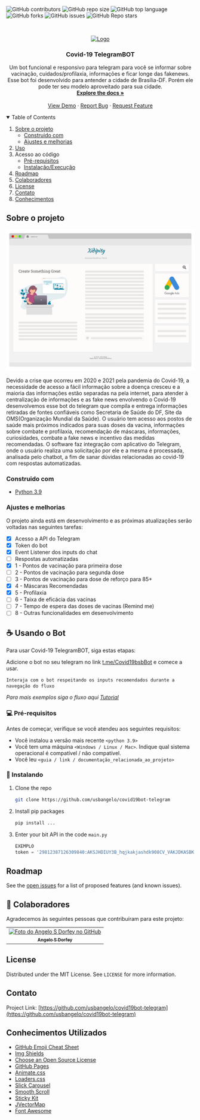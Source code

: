 <!--
*** Thanks for checking out the Best-README-Template. If you have a suggestion
*** that would make this better, please fork the repo and create a pull request
*** or simply open an issue with the tag "enhancement".
*** Thanks again! Now go create something AMAZING! :D
-->

<!-- PROJECT SHIELDS -->
<!--
*** I'm using markdown "reference style" links for readability.
*** Reference links are enclosed in brackets [ ] instead of parentheses ( ).
*** See the bottom of this document for the declaration of the reference variables
*** for contributors-url, forks-url, etc. This is an optional, concise syntax you may use.
*** https://www.markdownguide.org/basic-syntax/#reference-style-links
-->

![GitHub contributors](https://img.shields.io/github/contributors/usbangelo/covid19bot-telegram?color=blue&logo=GitHub%20Sponsors&logoColor=white&style=for-the-badge)
![GitHub repo size](https://img.shields.io/github/repo-size/usbangelo/covid19bot-telegram?logo=GitHub&style=for-the-badge)
![GitHub top language](https://img.shields.io/github/languages/top/usbangelo/covid19bot-telegram?logo=Python&logoColor=white&style=for-the-badge)
![GitHub forks](https://img.shields.io/github/forks/usbangelo/covid19bot-telegram?style=for-the-badge)
![GitHub issues](https://img.shields.io/github/issues/usbangelo/covid19bot-telegram?color=blue&style=for-the-badge)
![GitHub Repo stars](https://img.shields.io/github/stars/usbangelo/covid19bot-telegram?color=blue&logo=Star&style=for-the-badge)

<!-- PROJECT LOGO -->
<br />
<p align="center">
  <a href="https://github.com/usbangelo/covid19bot-telegram">
    <img src="https://raw.githubusercontent.com/othneildrew/Best-README-Template/master/images/logo.png" alt="Logo" width="80" height="80">
  </a>

  <h3 align="center">Covid-19 TelegramBOT</h3>

  <p align="center">
    Um bot funcional e responsivo para telegram para você se informar sobre vacinação, cuidados/profilaxia, informações e ficar longe das fakenews.
    Esse bot foi desenvolvido para antender a cidade de Brasília-DF. Porém ele pode ter seu modelo aproveitado para sua cidade.
    <br />
    <a href="https://github.com/usbangelo/covid19bot-telegram"><strong>Explore the docs »</strong></a>
    <br />
    <br />
    <a href="https://github.com/usbangelo/covid19bot-telegram">View Demo</a>
    ·
    <a href="https://github.com/usbangelo/covid19bot-telegram/issues">Report Bug</a>
    ·
    <a href="https://github.com/usbangelo/covid19bot-telegram/issues">Request Feature</a>
  </p>
</p>

<!-- TABLE OF CONTENTS -->
<details open="open">
  <summary>Table of Contents</summary>
  <ol>
    <li>
      <a href="#sobre-o-projeto">Sobre o projeto</a>
      <ul>
        <li><a href="#construido-com">Construido com</a></li>
        <li><a href="#ajustes-e-melhorias">Ajustes e melhorias</a></li>
      </ul>
    </li>
    <li><a href="#-usando-o-bot">Uso</a></li>
    <li>
      <a>Acesso ao código</a>
      <ul>
        <li><a href="#-pré-requisitos">Pré-requisitos</a></li>
        <li><a href="#-instalando">Instalação/Execução</a></li>
      </ul>
    </li>
    <li><a href="#roadmap">Roadmap</a></li>
    <li><a href="#-colaboradores">Colaboradores</a></li>
    <li><a href="#license">License</a></li>
    <li><a href="#contato">Contato</a></li>
    <li><a href="#conhecimentosye">Conhecimentos</a></li>
  </ol>
</details>

<!-- ABOUT THE PROJECT -->

## Sobre o projeto

[![Product Name Screen Shot][product-screenshot]](https://example.com)

Devido a crise que ocorreu em 2020 e 2021 pela pandemia do Covid-19, a necessidade de acesso a fácil informação sobre a doença cresceu e a maioria das informações estão separadas na pela internet, para atender à centralização de informações e as fake news envolvendo o Covid-19 desenvolvemos esse bot do telegram que compila e entrega informações retiradas de fontes confiáveis como Secretaria de Saúde do DF, Site da OMS(Organização Mundial da Saúde). O usuário tem acesso aos postos de saúde mais próximos indicados para suas doses da vacina, informações sobre combate e profilaxia, recomendação de máscaras, informações, curiosidades, combate a fake news e incentivo das medidas recomendadas. O software faz integração com aplicativo do Telegram, onde o usuário realiza uma solicitação por ele e a mesma é processada, analisada pelo chatbot, a fim de sanar dúvidas relacionadas ao covid-19 com respostas automatizadas.

### Construido com

- [Python 3.9](https://www.python.org)

### Ajustes e melhorias

O projeto ainda está em desenvolvimento e as próximas atualizações serão voltadas nas seguintes tarefas:

- [x] Acesso a API do Telegram
- [x] Token do bot
- [x] Event Listener dos inputs do chat
- [ ] Respostas automatizadas
- [x] 1 - Pontos de vacinação para primeira dose
- [ ] 2 - Pontos de vacinação para segunda dose
- [ ] 3 - Pontos de vacinação para dose de reforço para 85+
- [x] 4 - Máscaras Recomendadas
- [x] 5 - Profilaxia
- [ ] 6 - Taixa de eficácia das vacinas
- [ ] 7 - Tempo de espera das doses de vacinas (Remind me)
- [ ] 8 - Outras funcionalidades em desenvolvimento

<!-- GETTING STARTED -->
<!-- USAGE EXAMPLES -->

## ☕ Usando o Bot

Para usar Covid-19 TelegramBOT, siga estas etapas:

Adicione o bot no seu telegram no link [t.me/Covid19bsbBot](t.me/Covid19bsbBot) e comece a usar.

```
Interaja com o bot respeitando os inputs recomendados durante a navegação do fluxo
```

_Para mais exemplos siga o fluxo aqui [Tutorial](https://example.com)_

### 💻 Pré-requisitos

Antes de começar, verifique se você atendeu aos seguintes requisitos:
<!---Estes são apenas requisitos de exemplo. Adicionar, duplicar ou remover conforme necessário--->
- Você instalou a versão mais recente `<python 3.9>`
- Você tem uma máquina `<Windows / Linux / Mac>`. Indique qual sistema operacional é compatível / não compatível.
- Você leu `<guia / link / documentação_relacionada_ao_projeto>`

### 🚀 Instalando

1. Clone the repo
   ```sh
   git clone https://github.com/usbangelo/covid19bot-telegram
   ```
2. Install pip packages
   ```sh
   pip install ...
   ```
3. Enter your bit API in the code `main.py`
   ```Python
   EXEMPLO
   token = '29812387126309840:AKSJHDIUY3B_hqjkakjashdk908CV_VAKJDKASBKJASJBWl_d76R98_cOCX'
   ```

<!-- ROADMAP -->

## Roadmap

See the [open issues](https://github.com/othneildrew/Best-README-Template/issues) for a list of proposed features (and known issues).

<!-- CONTRIBUTING -->

## 🤝 Colaboradores

Agradecemos às seguintes pessoas que contribuíram para este projeto:

<table>
  <tr>
    <td align="center">
      <a href="#">
        <img src="https://avatars.githubusercontent.com/u/50382278?v=4" width="100px;" alt="Foto do Angelo S Dorfey no GitHub"/><br>
        <sub>
          <b>Angelo S Dorfey</b>
        </sub>
      </a>
    </td>
  </tr>
</table>

<!-- LICENSE -->

## License

Distributed under the MIT License. See `LICENSE` for more information.

<!-- CONTACT -->

## Contato

Project Link: [https://github.com/usbangelo/covid19bot-telegram](https://github.com/usbangelo/covid19bot-telegram)

<!-- ACKNOWLEDGEMENTS -->

## Conhecimentos Utilizados

- [GitHub Emoji Cheat Sheet](https://www.webpagefx.com/tools/emoji-cheat-sheet)
- [Img Shields](https://shields.io)
- [Choose an Open Source License](https://choosealicense.com)
- [GitHub Pages](https://pages.github.com)
- [Animate.css](https://daneden.github.io/animate.css)
- [Loaders.css](https://connoratherton.com/loaders)
- [Slick Carousel](https://kenwheeler.github.io/slick)
- [Smooth Scroll](https://github.com/cferdinandi/smooth-scroll)
- [Sticky Kit](http://leafo.net/sticky-kit)
- [JVectorMap](http://jvectormap.com)
- [Font Awesome](https://fontawesome.com)

<!-- MARKDOWN LINKS & IMAGES -->
<!-- https://www.markdownguide.org/basic-syntax/#reference-style-links -->

[product-screenshot]: https://raw.githubusercontent.com/othneildrew/Best-README-Template/master/images/screenshot.png
